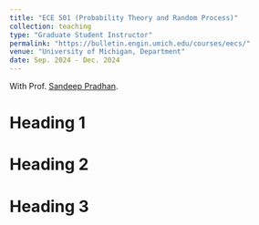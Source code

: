 ```yaml
---
title: "ECE 501 (Probability Theory and Random Process)"
collection: teaching
type: "Graduate Student Instructor"
permalink: "https://bulletin.engin.umich.edu/courses/eecs/"
venue: "University of Michigan, Department"
date: Sep. 2024 - Dec. 2024
---
```


With Prof. <a href="https://pradhan.engin.umich.edu/" target="_blank">Sandeep Pradhan</a>.

Heading 1
======

Heading 2
======

Heading 3
======
